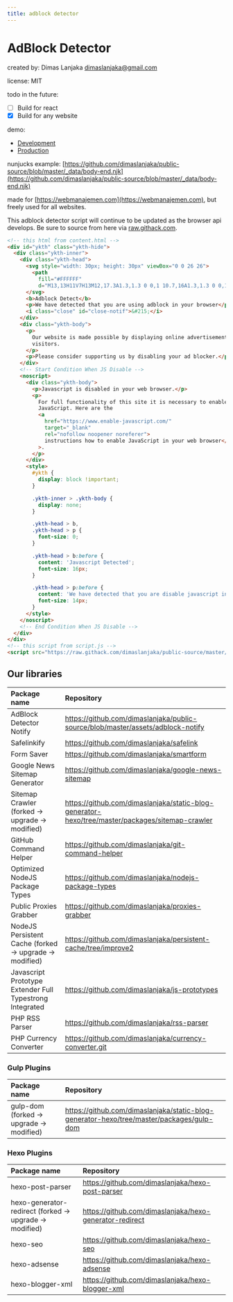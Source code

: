 ```yaml
---
title: adblock detector
---
```


# AdBlock Detector
created by: Dimas Lanjaka <dimaslanjaka@gmail.com>

license: MIT

todo in the future:
- [ ] Build for react
- [x] Build for any website

demo:
- [Development](https://raw.githack.com/dimaslanjaka/public-source/master/assets/adblock-notify/index.html)
- [Production](https://www.webmanajemen.com/The%20Legend%20Of%20Neverland/Quiz.html)

nunjucks example: [https://github.com/dimaslanjaka/public-source/blob/master/_data/body-end.njk](https://github.com/dimaslanjaka/public-source/blob/master/_data/body-end.njk)

made for [https://webmanajemen.com](https://webmanajemen.com), but freely used for all websites.

This adblock detector script will continue to be updated as the browser api develops. Be sure to source from here via [raw.githack.com](https://raw.githack.com).

```html
<!-- this html from content.html -->
<div id="ykth" class="ykth-hide">
  <div class="ykth-inner">
    <div class="ykth-head">
      <svg style="width: 30px; height: 30px" viewBox="0 0 26 26">
        <path
          fill="#FFFFFF"
          d="M13,13H11V7H13M12,17.3A1.3,1.3 0 0,1 10.7,16A1.3,1.3 0 0,1 12,14.7A1.3,1.3 0 0,1 13.3,16A1.3,1.3 0 0,1 12,17.3M15.73,3H8.27L3,8.27V15.73L8.27,21H15.73L21,15.73V8.27L15.73,3Z" />
      </svg>
      <b>Adblock Detect</b>
      <p>We have detected that you are using adblock in your browser</p>
      <i class="close" id="close-notif">&#215;</i>
    </div>
    <div class="ykth-body">
      <p>
        Our website is made possible by displaying online advertisements to our
        visitors.
      </p>
      <p>Please consider supporting us by disabling your ad blocker.</p>
    </div>
    <!-- Start Condition When JS Disable -->
    <noscript>
      <div class="ykth-body">
        <p>Javascript is disabled in your web browser.</p>
        <p>
          For full functionality of this site it is necessary to enable
          JavaScript. Here are the
          <a
            href="https://www.enable-javascript.com/"
            target="_blank"
            rel="nofollow noopener noreferer">
            instructions how to enable JavaScript in your web browser</a
          >.
        </p>
      </div>
      <style>
        #ykth {
          display: block !important;
        }

        .ykth-inner > .ykth-body {
          display: none;
        }

        .ykth-head > b,
        .ykth-head > p {
          font-size: 0;
        }

        .ykth-head > b:before {
          content: 'Javascript Detected';
          font-size: 16px;
        }

        .ykth-head > p:before {
          content: 'We have detected that you are disable javascript in your browser';
          font-size: 14px;
        }
      </style>
    </noscript>
    <!-- End Condition When JS Disable -->
  </div>
</div>
<!-- this script from script.js -->
<script src="https://raw.githack.com/dimaslanjaka/public-source/master/assets/adblock-notify/script.js"></script>
```

## Our libraries
| Package name | Repository |
| :--- | :--- |
| AdBlock Detector Notify | https://github.com/dimaslanjaka/public-source/blob/master/assets/adblock-notify |
| Safelinkify | https://github.com/dimaslanjaka/safelink |
| Form Saver | https://github.com/dimaslanjaka/smartform |
| Google News Sitemap Generator | https://github.com/dimaslanjaka/google-news-sitemap |
| Sitemap Crawler (forked -> upgrade -> modified) | https://github.com/dimaslanjaka/static-blog-generator-hexo/tree/master/packages/sitemap-crawler |
| GitHub Command Helper | https://github.com/dimaslanjaka/git-command-helper |
| Optimized NodeJS Package Types | https://github.com/dimaslanjaka/nodejs-package-types |
| Public Proxies Grabber | https://github.com/dimaslanjaka/proxies-grabber |
| NodeJS Persistent Cache (forked -> upgrade -> modified) | https://github.com/dimaslanjaka/persistent-cache/tree/improve2 |
| Javascript Prototype Extender Full Typestrong Integrated | https://github.com/dimaslanjaka/js-prototypes |
| PHP RSS Parser | https://github.com/dimaslanjaka/rss-parser |
| PHP Currency Converter | https://github.com/dimaslanjaka/currency-converter.git |

### Gulp Plugins
| Package name | Repository |
| :--- | :--- |
| gulp-dom (forked -> upgrade -> modified) | https://github.com/dimaslanjaka/static-blog-generator-hexo/tree/master/packages/gulp-dom |

### Hexo Plugins
| Package name | Repository |
| :--- | :--- |
| hexo-post-parser | https://github.com/dimaslanjaka/hexo-post-parser |
| hexo-generator-redirect (forked -> upgrade -> modified) | https://github.com/dimaslanjaka/hexo-generator-redirect |
| hexo-seo | https://github.com/dimaslanjaka/hexo-seo |
| hexo-adsense | https://github.com/dimaslanjaka/hexo-adsense |
| hexo-blogger-xml | https://github.com/dimaslanjaka/hexo-blogger-xml |

<!-- include content.html -->
<!-- css style.css -->
<!-- script script.js -->